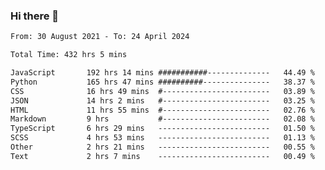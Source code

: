 ### Hi there 👋

<!--
**dominoto/dominoto** is a ✨ _special_ ✨ repository because its `README.md` (this file) appears on your GitHub profile.

Here are some ideas to get you started:

- 🔭 I’m currently working on ...
- 🌱 I’m currently learning ...
- 👯 I’m looking to collaborate on ...
- 🤔 I’m looking for help with ...
- 💬 Ask me about ...
- 📫 How to reach me: ...
- 😄 Pronouns: ...
- ⚡ Fun fact: ...
-->
<!--START_SECTION:waka-->

```txt
From: 30 August 2021 - To: 24 April 2024

Total Time: 432 hrs 5 mins

JavaScript       192 hrs 14 mins ###########--------------   44.49 %
Python           165 hrs 47 mins ##########---------------   38.37 %
CSS              16 hrs 49 mins  #------------------------   03.89 %
JSON             14 hrs 2 mins   #------------------------   03.25 %
HTML             11 hrs 55 mins  #------------------------   02.76 %
Markdown         9 hrs           #------------------------   02.08 %
TypeScript       6 hrs 29 mins   -------------------------   01.50 %
SCSS             4 hrs 53 mins   -------------------------   01.13 %
Other            2 hrs 21 mins   -------------------------   00.55 %
Text             2 hrs 7 mins    -------------------------   00.49 %
```

<!--END_SECTION:waka-->
